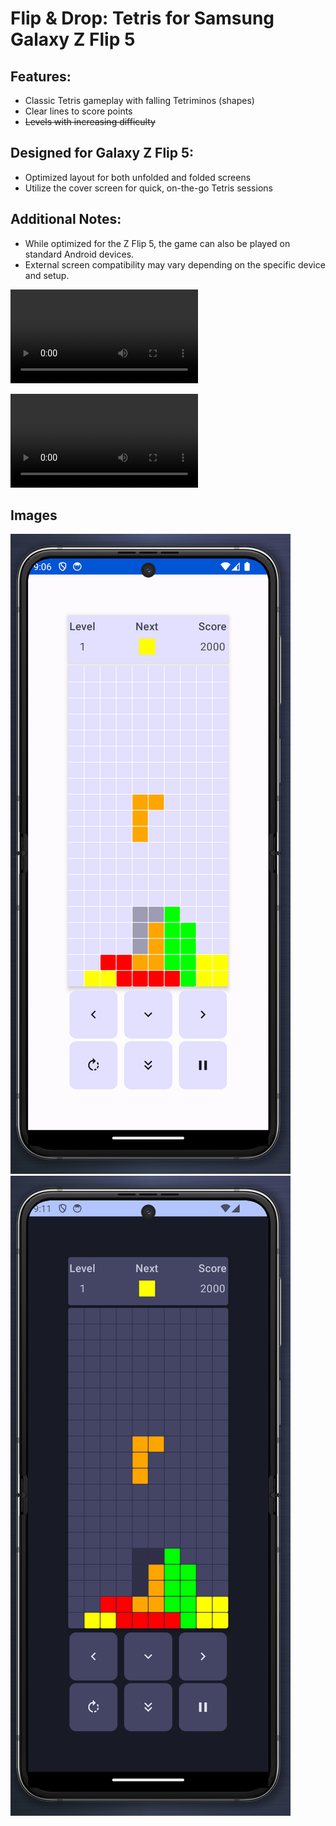 # Flip & Drop: Tetris for Samsung Galaxy Z Flip 5

## Features:
- Classic Tetris gameplay with falling Tetriminos (shapes)
- Clear lines to score points
- ~~Levels with increasing difficulty~~

## Designed for Galaxy Z Flip 5:
- Optimized layout for both unfolded and folded screens
- Utilize the cover screen for quick, on-the-go Tetris sessions

## Additional Notes:
- While optimized for the Z Flip 5, the game can also be played on standard Android devices.
- External screen compatibility may vary depending on the specific device and setup.

![Alt text](ScreenRecording/tetrisInternalDisplay.mp4)

![Alt text](ScreenRecording/tetrisExternalDisplay.mp4)

## Images
![Screenshot 1](Screenshots/TetrisLight.png)
![Screenshot 2](Screenshots/TetrisDark.png)
